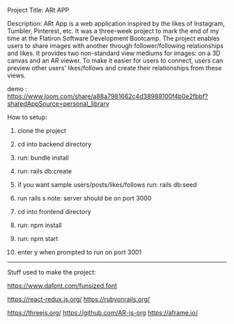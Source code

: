 Project Title: ARt APP

Description:
ARt App is a web application inspired by the likes of Instagram, Tumbler,  Pinterest, etc. It was a three-week project to mark the end of my time at the Flatiron Software Development Bootcamp. The project enables users to share images with another through follower/following relationships and likes. It provides two non-standard view mediums for images: on a 3D canvas and an AR viewer. To make it easier for users to connect, users can preview other users' likes/follows and create their relationships from these views.

demo : https://www.loom.com/share/a88a7981662c4d38988100f4b0e2fbbf?sharedAppSource=personal_library

How to setup:
1. clone the project
2. cd into backend directory
3. run: bundle install
4. run: rails db:create
5. if you want sample users/posts/likes/follows run: rails db:seed
6. run rails s
note: server should be on port 3000

7. cd into frontend directory
8. run: npm install
9. run: npm start
10. enter y when prompted to run on port 3001

----------------------------------------------------------------------
Stuff used to make the project:

https://www.dafont.com/funsized.font

https://react-redux.js.org/
https://rubyonrails.org/

https://threejs.org/
https://github.com/AR-js-org
https://aframe.io/

